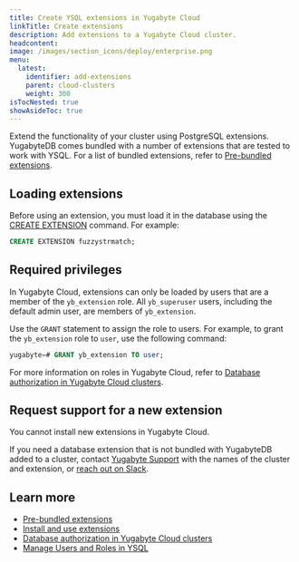 ```yaml
---
title: Create YSQL extensions in Yugabyte Cloud
linkTitle: Create extensions
description: Add extensions to a Yugabyte Cloud cluster.
headcontent:
image: /images/section_icons/deploy/enterprise.png
menu:
  latest:
    identifier: add-extensions
    parent: cloud-clusters
    weight: 300
isTocNested: true
showAsideToc: true
---
```


Extend the functionality of your cluster using PostgreSQL extensions. YugabyteDB comes bundled with a number of extensions that are tested to work with YSQL. For a list of bundled extensions, refer to [Pre-bundled extensions](../../../explore/ysql-language-features/advanced-features/extensions).

## Loading extensions

Before using an extension, you must load it in the database using the [CREATE EXTENSION](../../../api/ysql/the-sql-language/statements/ddl_create_extension/) command. For example:

```sql
CREATE EXTENSION fuzzystrmatch;
```

## Required privileges

In Yugabyte Cloud, extensions can only be loaded by users that are a member of the `yb_extension` role. All `yb_superuser` users, including the default admin user, are members of `yb_extension`.

Use the `GRANT` statement to assign the role to users. For example, to grant the `yb_extension` role to `user`, use the following command:

```sql
yugabyte=# GRANT yb_extension TO user;
```

For more information on roles in Yugabyte Cloud, refer to [Database authorization in Yugabyte Cloud clusters](../../cloud-security/cloud-users/).

## Request support for a new extension

You cannot install new extensions in Yugabyte Cloud.

If you need a database extension that is not bundled with YugabyteDB added to a cluster, contact [Yugabyte Support](https://support.yugabyte.com/hc/en-us/requests/new?ticket_form_id=360003113431) with the names of the cluster and extension, or [reach out on Slack](https://yugabyte-db.slack.com/).

## Learn more

- [Pre-bundled extensions](../../../explore/ysql-language-features/advanced-features/extensions/)
- [Install and use extensions](../../../api/ysql/extensions/)
- [Database authorization in Yugabyte Cloud clusters](../../cloud-security/cloud-users/)
- [Manage Users and Roles in YSQL](../../../secure/authorization/create-roles/)
